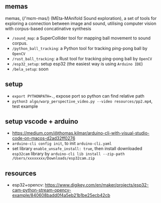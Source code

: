 ## memas 

memas, (/'mɛm-məs/) (MEta-MAnifold Sound exploration), a set of tools for exploring a connection between image and sound, utilising computer vision with corpus-based concatinative synthesis

- `/sound_map`: a SuperCollider tool for mapping ball movement to sound corpus.
- `/python_ball_tracking`: a Python tool for tracking ping-pong ball by `OpenCV`
- `/rust_ball_tracking`: a Rust tool for tracking ping-pong ball by `OpenCV`
- `/esp32_setup`: setup esp32 (the easiest way is using `Arduino IDE`)
- `/bela_setup`: soon


## setup
- `export PYTHONPATH=.`, expose port so python can find relative path   
- `python3 algo/warp_perspective_video.py --video resources/pp2.mp4`, test example


## setup vscode + arduino
- https://medium.com/@thomas.kilmar/arduino-cli-with-visual-studio-code-on-macos-d2ad32ff0276
- `arduino-cli config init`, to init `arduino-cli.yaml`
- set library `enable_unsafe_install: true`, then install downloaded `esp32cam` library by `arduino-cli lib install --zip-path /Users/xxxxxxxx/Downloads/esp32cam.zip`

## resources
- esp32+opencv: https://www.digikey.com/en/maker/projects/esp32-cam-python-stream-opencv-example/840608badd0f4a5eb21b1be25ecb42cb